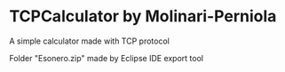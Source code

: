# TCPCalculator by Molinari-Perniola
A simple calculator made with TCP protocol

Folder "Esonero.zip" made by Eclipse IDE export tool
